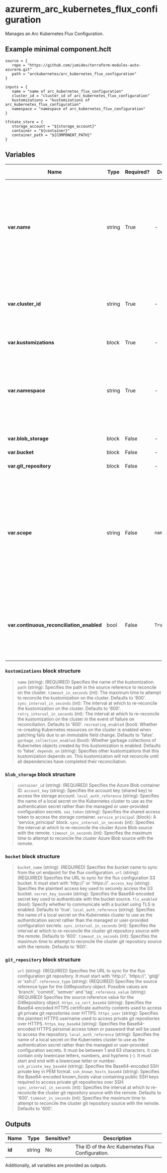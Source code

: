 # azurerm_arc_kubernetes_flux_configuration

Manages an Arc Kubernetes Flux Configuration.

## Example minimal component.hclt

```hcl
source = {
   repo = "https://github.com/jumidev/terraform-modules-auto-azurerm.git" 
   path = "arckubernetes/arc_kubernetes_flux_configuration" 
}

inputs = {
   name = "name of arc_kubernetes_flux_configuration" 
   cluster_id = "cluster_id of arc_kubernetes_flux_configuration" 
   kustomizations = "kustomizations of arc_kubernetes_flux_configuration" 
   namespace = "namespace of arc_kubernetes_flux_configuration" 
}

tfstate_store = {
   storage_account = "${storage_account}" 
   container = "${container}" 
   container_path = "${COMPONENT_PATH}" 
}

```

## Variables

| Name | Type | Required? |  Default  |  possible values |  Description |
| ---- | ---- | --------- |  ----------- | ----------- | ----------- |
| **var.name** | string | True | -  |  -  |  Specifies the name which should be used for this Arc Kubernetes Flux Configuration. Changing this forces a new Arc Kubernetes Flux Configuration to be created. | 
| **var.cluster_id** | string | True | -  |  -  |  Specifies the Cluster ID. Changing this forces a new Arc Kubernetes Cluster Extension to be created. | 
| **var.kustomizations** | block | True | -  |  -  |  A `kustomizations` block. | 
| **var.namespace** | string | True | -  |  -  |  Specifies the namespace to which this configuration is installed to. Changing this forces a new Arc Kubernetes Flux Configuration to be created. | 
| **var.blob_storage** | block | False | -  |  -  |  An `blob_storage` block. | 
| **var.bucket** | block | False | -  |  -  |  A `bucket` block. | 
| **var.git_repository** | block | False | -  |  -  |  A `git_repository` block. | 
| **var.scope** | string | False | `namespace`  |  `cluster`, `namespace`  |  Specifies the scope at which the operator will be installed. Possible values are `cluster` and `namespace`. Defaults to `namespace`. Changing this forces a new Arc Kubernetes Flux Configuration to be created. | 
| **var.continuous_reconciliation_enabled** | bool | False | `True`  |  -  |  Whether the configuration will keep its reconciliation of its kustomizations and sources with the repository. Defaults to `true`. | 

### `kustomizations` block structure

> `name` (string): (REQUIRED) Specifies the name of the kustomization.
> `path` (string): Specifies the path in the source reference to reconcile on the cluster.
> `timeout_in_seconds` (int): The maximum time to attempt to reconcile the kustomization on the cluster. Defaults to '600'.
> `sync_interval_in_seconds` (int): The interval at which to re-reconcile the kustomization on the cluster. Defaults to '600'.
> `retry_interval_in_seconds` (int): The interval at which to re-reconcile the kustomization on the cluster in the event of failure on reconciliation. Defaults to '600'.
> `recreating_enabled` (bool): Whether re-creating Kubernetes resources on the cluster is enabled when patching fails due to an immutable field change. Defaults to 'false'.
> `garbage_collection_enabled` (bool): Whether garbage collections of Kubernetes objects created by this kustomization is enabled. Defaults to 'false'.
> `depends_on` (string): Specifies other kustomizations that this kustomization depends on. This kustomization will not reconcile until all dependencies have completed their reconciliation.

### `blob_storage` block structure

> `container_id` (string): (REQUIRED) Specifies the Azure Blob container ID.
> `account_key` (string): Specifies the account key (shared key) to access the storage account.
> `local_auth_reference` (string): Specifies the name of a local secret on the Kubernetes cluster to use as the authentication secret rather than the managed or user-provided configuration secrets.
> `sas_token` (string): Specifies the shared access token to access the storage container.
> `service_principal` (block): A 'service_principal' block.
> `sync_interval_in_seconds` (int): Specifies the interval at which to re-reconcile the cluster Azure Blob source with the remote.
> `timeout_in_seconds` (int): Specifies the maximum time to attempt to reconcile the cluster Azure Blob source with the remote.

### `bucket` block structure

> `bucket_name` (string): (REQUIRED) Specifies the bucket name to sync from the url endpoint for the flux configuration.
> `url` (string): (REQUIRED) Specifies the URL to sync for the flux configuration S3 bucket. It must start with 'http://' or 'https://'.
> `access_key` (string): Specifies the plaintext access key used to securely access the S3 bucket.
> `secret_key_base64` (string): Specifies the Base64-encoded secret key used to authenticate with the bucket source.
> `tls_enabled` (bool): Specify whether to communicate with a bucket using TLS is enabled. Defaults to 'true'.
> `local_auth_reference` (string): Specifies the name of a local secret on the Kubernetes cluster to use as the authentication secret rather than the managed or user-provided configuration secrets.
> `sync_interval_in_seconds` (int): Specifies the interval at which to re-reconcile the cluster git repository source with the remote. Defaults to '600'.
> `timeout_in_seconds` (int): Specifies the maximum time to attempt to reconcile the cluster git repository source with the remote. Defaults to '600'.

### `git_repository` block structure

> `url` (string): (REQUIRED) Specifies the URL to sync for the flux configuration git repository. It must start with 'http://', 'https://', 'git@' or 'ssh://'.
> `reference_type` (string): (REQUIRED) Specifies the source reference type for the GitRepository object. Possible values are 'branch', 'commit', 'semver' and 'tag'.
> `reference_value` (string): (REQUIRED) Specifies the source reference value for the GitRepository object.
> `https_ca_cert_base64` (string): Specifies the Base64-encoded HTTPS certificate authority contents used to access git private git repositories over HTTPS.
> `https_user` (string): Specifies the plaintext HTTPS username used to access private git repositories over HTTPS.
> `https_key_base64` (string): Specifies the Base64-encoded HTTPS personal access token or password that will be used to access the repository.
> `local_auth_reference` (string): Specifies the name of a local secret on the Kubernetes cluster to use as the authentication secret rather than the managed or user-provided configuration secrets. It must be between 1 and 63 characters. It can contain only lowercase letters, numbers, and hyphens (-). It must start and end with a lowercase letter or number.
> `ssh_private_key_base64` (string): Specifies the Base64-encoded SSH private key in PEM format.
> `ssh_known_hosts_base64` (string): Specifies the Base64-encoded known_hosts value containing public SSH keys required to access private git repositories over SSH.
> `sync_interval_in_seconds` (int): Specifies the interval at which to re-reconcile the cluster git repository source with the remote. Defaults to '600'.
> `timeout_in_seconds` (int): Specifies the maximum time to attempt to reconcile the cluster git repository source with the remote. Defaults to '600'.



## Outputs

| Name | Type | Sensitive? | Description |
| ---- | ---- | --------- | --------- |
| **id** | string | No  | The ID of the Arc Kubernetes Flux Configuration. | 

Additionally, all variables are provided as outputs.
